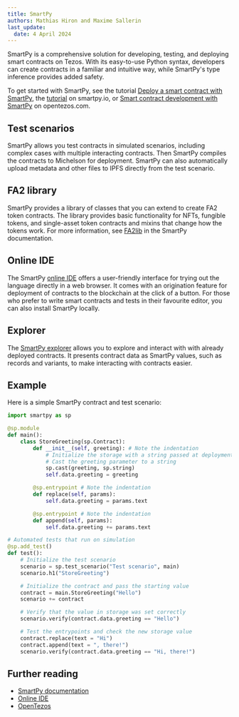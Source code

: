 ```yaml
---
title: SmartPy
authors: Mathias Hiron and Maxime Sallerin
last_update:
  date: 4 April 2024
---
```


SmartPy is a comprehensive solution for developing, testing, and deploying smart contracts on Tezos. With its easy-to-use Python syntax, developers can create contracts in a familiar and intuitive way, while SmartPy's type inference provides added safety.

To get started with SmartPy, see the tutorial [Deploy a smart contract with SmartPy](../../tutorials/smart-contract/smartpy), the [tutorial](https://smartpy.io/guides/tutorial) on smartpy.io, or [Smart contract development with SmartPy](https://opentezos.com/smartpy/write-contract-smartpy/) on opentezos.com.

## Test scenarios

SmartPy allows you test contracts in simulated scenarios, including complex cases with multiple interacting contracts. Then SmartPy compiles the contracts to Michelson for deployment. SmartPy can also automatically upload metadata and other files to IPFS directly from the test scenario.

## FA2 library

SmartPy provides a library of classes that you can extend to create FA2 token contracts. The library provides basic functionality for NFTs, fungible tokens, and single-asset token contracts and mixins that change how the tokens work. For more information, see [FA2lib](https://smartpy.io/guides/FA2-lib/overview) in the SmartPy documentation.

## Online IDE

The SmartPy [online IDE](https://smartpy.dev/ide) offers a user-friendly interface for trying out the language directly in a web browser. It comes with an origination feature for deployment of contracts to the blockchain at the click of a button. For those who prefer to write smart contracts and tests in their favourite editor, you can also install SmartPy locally.

## Explorer

The [SmartPy explorer](https://smartpy.io/explorer) allows you to explore and interact with with already deployed contracts. It presents contract data as SmartPy values, such as records and variants, to make interacting with contracts easier.

## Example

Here is a simple SmartPy contract and test scenario:

```python
import smartpy as sp

@sp.module
def main():
    class StoreGreeting(sp.Contract):
        def __init__(self, greeting): # Note the indentation
            # Initialize the storage with a string passed at deployment time
            # Cast the greeting parameter to a string
            sp.cast(greeting, sp.string)
            self.data.greeting = greeting

        @sp.entrypoint # Note the indentation
        def replace(self, params):
            self.data.greeting = params.text

        @sp.entrypoint # Note the indentation
        def append(self, params):
            self.data.greeting += params.text

# Automated tests that run on simulation
@sp.add_test()
def test():
    # Initialize the test scenario
    scenario = sp.test_scenario("Test scenario", main)
    scenario.h1("StoreGreeting")

    # Initialize the contract and pass the starting value
    contract = main.StoreGreeting("Hello")
    scenario += contract

    # Verify that the value in storage was set correctly
    scenario.verify(contract.data.greeting == "Hello")

    # Test the entrypoints and check the new storage value
    contract.replace(text = "Hi")
    contract.append(text = ", there!")
    scenario.verify(contract.data.greeting == "Hi, there!")
```

## Further reading

- [SmartPy documentation](https://smartpy.io/manual/)
- [Online IDE](https://smartpy.dev/ide)
- [OpenTezos](https://opentezos.com/smartpy)
